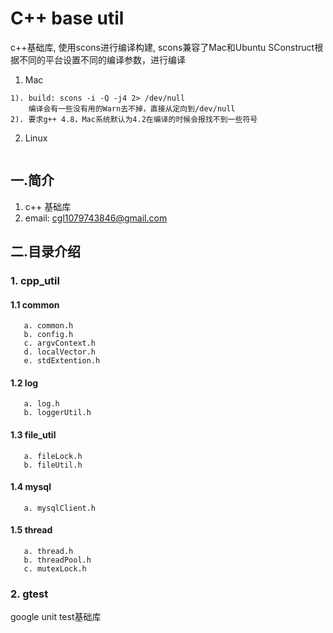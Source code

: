 # C++ base util
c++基础库, 使用scons进行编译构建, scons兼容了Mac和Ubuntu
SConstruct根据不同的平台设置不同的编译参数，进行编译

1. Mac
```
1). build: scons -i -Q -j4 2> /dev/null
    编译会有一些没有用的Warn去不掉，直接从定向到/dev/null
2). 要求g++ 4.8，Mac系统默认为4.2在编译的时候会报找不到一些符号
```

2. Linux
```
```

## 一.简介
1. c++ 基础库
2. email: cgl1079743846@gmail.com

## 二.目录介绍 
### 1. cpp_util
#### 1.1 common
```
   a. common.h
   b. config.h
   c. argvContext.h
   d. localVector.h
   e. stdExtention.h
```
#### 1.2 log
```
   a. log.h
   b. loggerUtil.h
```
#### 1.3 file_util
```
   a. fileLock.h
   b. fileUtil.h
```
#### 1.4 mysql
```
   a. mysqlClient.h
```
#### 1.5 thread
```
   a. thread.h
   b. threadPool.h
   c. mutexLock.h
```
### 2. gtest
google unit test基础库
